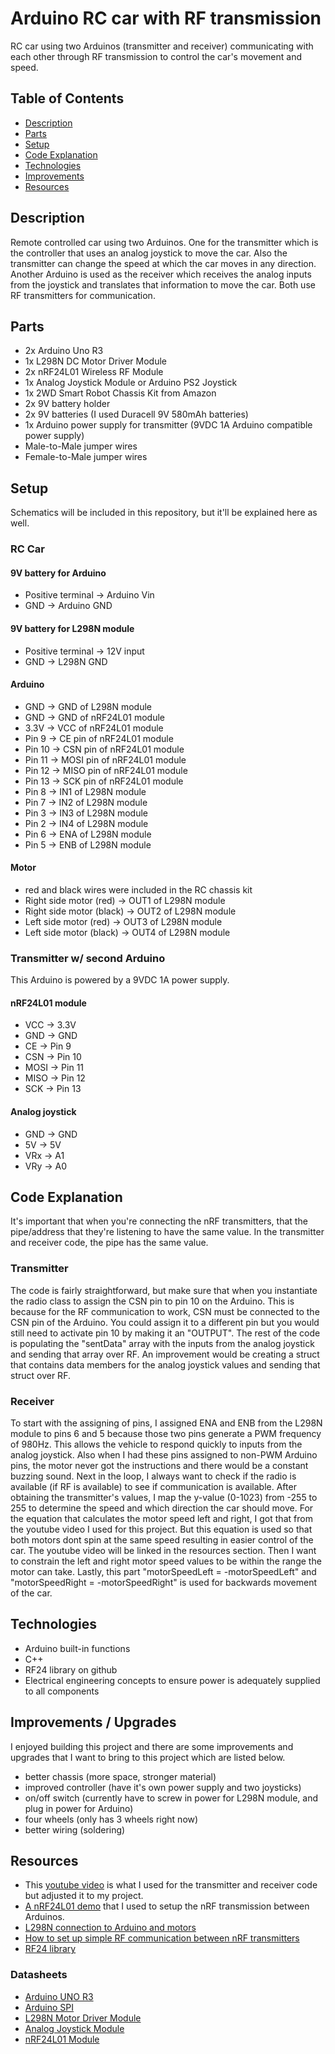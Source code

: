 # Arduino RC car with RF transmission

RC car using two Arduinos (transmitter and receiver) communicating with each other through RF transmission to control the car's movement and speed.

## Table of Contents
* [Description](#description)
* [Parts](#parts)
* [Setup](#setup)
* [Code Explanation](#codeexplanation)
* [Technologies](#technologies)
* [Improvements](#improvements)
* [Resources](#resources)

## Description

Remote controlled car using two Arduinos. One for the transmitter which is the controller that uses an analog joystick to move the car. Also the transmitter can change the speed at which the car moves in any direction. Another Arduino is used as the receiver which receives the analog inputs from the joystick and translates that information to move the car. Both use RF transmitters for communication.

## Parts

- 2x Arduino Uno R3
- 1x L298N DC Motor Driver Module
- 2x nRF24L01 Wireless RF Module
- 1x Analog Joystick Module or Arduino PS2 Joystick
- 1x 2WD Smart Robot Chassis Kit from Amazon
- 2x 9V battery holder
- 2x 9V batteries (I used Duracell 9V 580mAh batteries)
- 1x Arduino power supply for transmitter (9VDC 1A Arduino compatible power supply)
- Male-to-Male jumper wires
- Female-to-Male jumper wires

## Setup

Schematics will be included in this repository, but it'll be explained here as well.

### RC Car

#### 9V battery for Arduino
- Positive terminal -> Arduino Vin
- GND -> Arduino GND

#### 9V battery for L298N module
- Positive terminal -> 12V input
- GND -> L298N GND

#### Arduino 
- GND -> GND of L298N module
- GND -> GND of nRF24L01 module
- 3.3V -> VCC of nRF24L01 module
- Pin 9 -> CE pin of nRF24L01 module
- Pin 10 -> CSN pin of nRF24L01 module
- Pin 11 -> MOSI pin of nRF24L01 module
- Pin 12 -> MISO pin of nRF24L01 module
- Pin 13 -> SCK pin of nRF24L01 module
- Pin 8 -> IN1 of L298N module
- Pin 7 -> IN2 of L298N module
- Pin 3 -> IN3 of L298N module
- Pin 2 -> IN4 of L298N module
- Pin 6 -> ENA of L298N module
- Pin 5 -> ENB of L298N module

#### Motor
- red and black wires were included in the RC chassis kit
- Right side motor (red) -> OUT1 of L298N module
- Right side motor (black) -> OUT2 of L298N module
- Left side motor (red) -> OUT3 of L298N module
- Left side motor (black) -> OUT4 of L298N module

### Transmitter w/ second Arduino
This Arduino is powered by a 9VDC 1A power supply.

#### nRF24L01 module
- VCC -> 3.3V 
- GND -> GND 
- CE -> Pin 9
- CSN -> Pin 10
- MOSI -> Pin 11
- MISO -> Pin 12
- SCK -> Pin 13

#### Analog joystick
- GND -> GND
- 5V -> 5V
- VRx -> A1
- VRy -> A0

## Code Explanation

It's important that when you're connecting the nRF transmitters, that the pipe/address that they're listening to have the same value. In the transmitter and receiver code, the pipe has the same value.

### Transmitter
  The code is fairly straightforward, but make sure that when you instantiate the radio class to assign the CSN pin to pin 10 on the Arduino. This is because for the RF communication to work, CSN must be connected to the CSN pin of the Arduino. You could assign it to a different pin but you would still need to activate pin 10 by making it an "OUTPUT". The rest of the code is populating the "sentData" array with the inputs from the analog joystick and sending that array over RF. An improvement would be creating a struct that contains data members for the analog joystick values and sending that struct over RF.

### Receiver
  To start with the assigning of pins, I assigned ENA and ENB from the L298N module to pins 6 and 5 because those two pins generate a PWM frequency of 980Hz. This allows the vehicle to respond quickly to inputs from the analog joystick. Also when I had these pins assigned to non-PWM Arduino pins, the motor never got the instructions and there would be a constant buzzing sound.
  Next in the loop, I always want to check if the radio is available (if RF is available) to see if communication is available. After obtaining the transmitter's values, I map the y-value (0-1023) from -255 to 255 to determine the speed and which direction the car should move. For the equation that calculates the motor speed left and right, I got that from the youtube video I used for this project. But this equation is used so that both motors dont spin at the same speed resulting in easier control of the car. The youtube video will be linked in the resources section. Then I want to constrain the left and right motor speed values to be within the range the motor can take. Lastly, this part "motorSpeedLeft = -motorSpeedLeft" and "motorSpeedRight = -motorSpeedRight" is used for backwards movement of the car.

## Technologies

- Arduino built-in functions
- C++
- RF24 library on github
- Electrical engineering concepts to ensure power is adequately supplied to all components

## Improvements / Upgrades

I enjoyed building this project and there are some improvements and upgrades that I want to bring to this project which are listed below.

- better chassis (more space, stronger material)
- improved controller (have it's own power supply and two joysticks)
- on/off switch (currently have to screw in power for L298N module, and plug in power for Arduino)
- four wheels (only has 3 wheels right now)
- better wiring (soldering)

## Resources

- This [youtube video](https://www.youtube.com/watch?v=eOqOiWJhFeA&themeRefresh=1) is what I used for the transmitter and receiver code but adjusted it to my project.
- [A nRF24L01 demo](https://forum.arduino.cc/t/simple-nrf24l01-2-4ghz-transceiver-demo/405123) that I used to setup the nRF transmission between Arduinos.
- [L298N connection to Arduino and motors](https://www.youtube.com/watch?v=E2sTbpFsvXI)
- [How to set up simple RF communication between nRF transmitters](https://iotprojectsideas.com/arduino-wireless-communication-using-nrf24l01-transceiver-module/)
- [RF24 library](https://github.com/nRF24/RF24/blob/master/RF24.h)

### Datasheets

- [Arduino UNO R3](https://docs.arduino.cc/hardware/uno-rev3/)
- [Arduino SPI](https://www.arduino.cc/reference/en/language/functions/communication/spi/)
- [L298N Motor Driver Module](https://components101.com/modules/l293n-motor-driver-module)
- [Analog Joystick Module](https://components101.com/modules/joystick-module)
- [nRF24L01 Module](https://components101.com/wireless/nrf24l01-pinout-features-datasheet)
